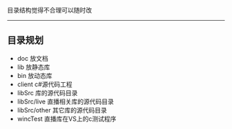 目录结构觉得不合理可以随时改

****
## 目录规划
   * doc				放文档
   * lib				放静态库
   * bin				放动态库
   * client			c#源代码工程
   * libSrc			库的源代码目录
   * libSrc/live		直播相关库的源代码目录
   * libSrc/other	其它库的源代码目录
   * wincTest		直播库在VS上的c测试程序
